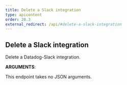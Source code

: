 ```yaml
---
title: Delete a Slack integration
type: apicontent
order: 20.3
external_redirect: /api/#delete-a-slack-integration
---
```


## Delete a Slack integration

Delete a Datadog-Slack integration.

**ARGUMENTS**:

This endpoint takes no JSON arguments.
